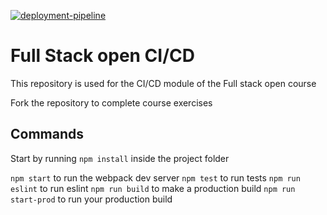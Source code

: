 [![deployment-pipeline](https://github.com/robertorodriguez98/pokedex-for-ci/actions/workflows/pipeline.yaml/badge.svg)](https://github.com/robertorodriguez98/pokedex-for-ci/actions/workflows/pipeline.yaml)

# Full Stack open CI/CD

This repository is used for the CI/CD module of the Full stack open course

Fork the repository to complete course exercises

## Commands

Start by running `npm install` inside the project folder

`npm start` to run the webpack dev server
`npm test` to run tests
`npm run eslint` to run eslint
`npm run build` to make a production build
`npm run start-prod` to run your production build
